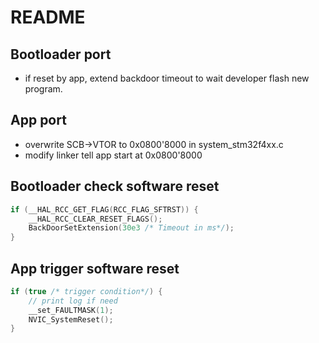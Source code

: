 # README

## Bootloader port

- if reset by app, extend backdoor timeout to wait developer flash new program.

## App port

- overwrite SCB->VTOR to 0x0800'8000 in system_stm32f4xx.c
- modify linker tell app start at 0x0800'8000


## Bootloader check software reset
```c
if (__HAL_RCC_GET_FLAG(RCC_FLAG_SFTRST)) {
    __HAL_RCC_CLEAR_RESET_FLAGS();
    BackDoorSetExtension(30e3 /* Timeout in ms*/);
}
```

## App trigger software reset
```c
if (true /* trigger condition*/) {
    // print log if need
    __set_FAULTMASK(1);
    NVIC_SystemReset();
}
```